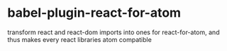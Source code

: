 # babel-plugin-react-for-atom

transform react and react-dom imports into ones for react-for-atom, and thus makes every react libraries atom compatible
